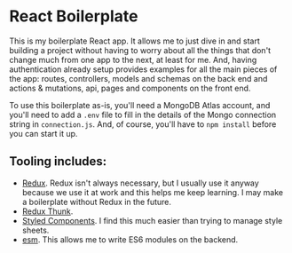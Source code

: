 # React Boilerplate

   This is my boilerplate React app. It allows me to just dive in and start building a project without having to worry about all the things that don't change much from one app to the next, at least for me. And, having authentication already setup provides examples for all the main pieces of the app: routes, controllers, models and schemas on the back end and actions & mutations, api, pages and components on the front end.
   
   To use this boilerplate as-is, you'll need a MongoDB Atlas account, and you'll need to add a `.env` file to fill in the details of the Mongo connection string in `connection.js`. And, of course, you'll have to `npm install` before you can start it up.   
   
## Tooling includes:
   - [Redux](https://www.npmjs.com/package/redux). Redux isn't always necessary, but I usually use it anyway because we use it at work and this helps me keep learning. I may make a boilerplate without Redux in the future.
   - [Redux Thunk](https://www.npmjs.com/package/redux-thunk).
   - [Styled Components](https://www.npmjs.com/package/styled-components). I find this much easier than trying to manage style sheets.
   - [esm](https://www.npmjs.com/package/esm). This allows me to write ES6 modules on the backend.